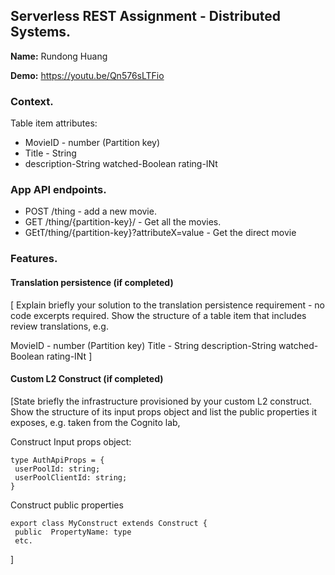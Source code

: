 ## Serverless REST Assignment - Distributed Systems.

__Name:__ Rundong Huang

__Demo:__ https://youtu.be/Qn576sLTFio

### Context.


Table item attributes:
+ MovieID - number  (Partition key)
+ Title - String
+ description-String
  watched-Boolean
  rating-INt

### App API endpoints.


+ POST /thing - add a new movie.
+ GET /thing/{partition-key}/ - Get all the movies.
+ GEtT/thing/{partition-key}?attributeX=value - Get the direct movie

### Features.

#### Translation persistence (if completed)

[ Explain briefly your solution to the translation persistence requirement - no code excerpts required. Show the structure of a table item that includes review translations, e.g.

MovieID - number  (Partition key)
Title - String
description-String
watched-Boolean
rating-INt
]

#### Custom L2 Construct (if completed)

[State briefly the infrastructure provisioned by your custom L2 construct. Show the structure of its input props object and list the public properties it exposes, e.g. taken from the Cognito lab,

Construct Input props object:
~~~
type AuthApiProps = {
 userPoolId: string;
 userPoolClientId: string;
}
~~~
Construct public properties
~~~
export class MyConstruct extends Construct {
 public  PropertyName: type
 etc.
~~~
 ]

